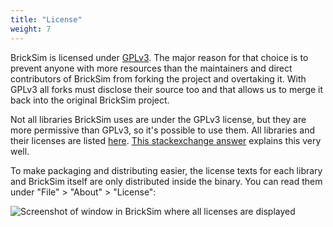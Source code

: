 ```yaml
---
title: "License"
weight: 7
---
```


BrickSim is licensed under [GPLv3](https://choosealicense.com/licenses/gpl-3.0/). The major reason for that choice is to prevent anyone with more resources than the maintainers and direct contributors of BrickSim from forking the project and overtaking it. With GPLv3 all forks must disclose their source too and that allows us to merge it back into the original BrickSim project.

Not all libraries BrickSim uses are under the GPLv3 license, but they are more permissive than GPLv3, so it's possible to use them. All libraries and their licenses are listed [here](../technical_info/technologies_dependencies). [This stackexchange answer](https://opensource.stackexchange.com/a/3) explains this very well.

To make packaging and distributing easier, the license texts for each library and BrickSim itself are only distributed inside the binary. You can read them under "File" > "About" > "License":

![Screenshot of window in BrickSim where all licenses are displayed](../../img/AboutLicensesWindow.png)